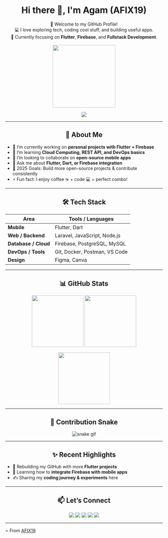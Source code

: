 <h1 align="center">Hi there 👋, I'm Agam (AFIX19)</h1>

<p align="center">
  🚀 Welcome to my GitHub Profile!<br>
  💻 I love exploring tech, coding cool stuff, and building useful apps.<br>
  🌱 Currently focusing on <b>Flutter</b>, <b>Firebase</b>, and <b>Fullstack Development</b>.<br><br>
  <img src="https://media.giphy.com/media/v1.Y2lkPTc5MGI3NjExZnp2Zmc0bzM0ZW5vbnF6cm9lOXR0NzA4b2FhcXY3ZnhmcWlhOGRiMiZlcD12MV9naWZzX3NlYXJjaCZjdD1n/ISOckXUybVfQ4/giphy.gif" width="200"/>
</p>

<p align="center">
  <img src="https://count.getloli.com/get/@AFIX19?theme=rule34" />
</p>

---

<h2 align="center">🧠 About Me</h2>

- 🔭 I’m currently working on **personal projects with Flutter + Firebase**  
- 🌱 I’m learning **Cloud Computing, REST API, and DevOps basics**  
- 👯 I’m looking to collaborate on **open-source mobile apps**  
- 💬 Ask me about **Flutter, Dart, or Firebase integration**  
- 🎯 2025 Goals: Build more open-source projects & contribute consistently  
- ⚡ Fun fact: I enjoy coffee ☕ + code 💻 = perfect combo!

---

<h2 align="center">🛠️ Tech Stack</h2>

| Area | Tools / Languages |
|------|-------------------|
| **Mobile** | Flutter, Dart |
| **Web / Backend** | Laravel, JavaScript, Node.js |
| **Database / Cloud** | Firebase, PostgreSQL, MySQL |
| **DevOps / Tools** | Git, Docker, Postman, VS Code |
| **Design** | Figma, Canva |

---

<h2 align="center">📊 GitHub Stats</h2>

<p align="center">
  <img src="https://github-readme-stats.vercel.app/api?username=AFIX19&show_icons=true&theme=tokyonight" height="165"/>
  <img src="https://github-readme-stats.vercel.app/api/top-langs/?username=AFIX19&layout=compact&theme=tokyonight" height="165"/>
</p>

<p align="center">
  <img src="https://streak-stats.demolab.com?user=AFIX19&theme=tokyonight" height="165"/>
</p>

---

<h2 align="center">🐍 Contribution Snake</h2>

<p align="center">
  <img src="https://raw.githubusercontent.com/AFIX19/AFIX19/output/github-contribution-grid-snake.svg" alt="snake gif" />
</p>

---

<h2 align="center">✨ Recent Highlights</h2>

- 🔧 Rebuilding my GitHub with more **Flutter projects**  
- 🌟 Learning how to **integrate Firebase with mobile apps**  
- ✍️ Sharing my **coding journey & experiments** here  

---

<h2 align="center">📫 Let’s Connect</h2>

<p align="center">
  <a href="https://wa.me/628xxxxxxx"><img src="https://img.shields.io/badge/Whatsapp-25D366?style=for-the-badge&logo=whatsapp&logoColor=white"/></a>
  <a href="https://www.instagram.com/masz_ikhsannn/"><img src="https://img.shields.io/badge/Instagram-E4405F?style=for-the-badge&logo=instagram&logoColor=white"/></a>
  <a href="mailto:afix19@gmail.com"><img src="https://img.shields.io/badge/Gmail-D14836?style=for-the-badge&logo=gmail&logoColor=white"/></a>
  <a href="https://linkedin.com/in/afix19"><img src="https://img.shields.io/badge/LinkedIn-0077B5?style=for-the-badge&logo=linkedin&logoColor=white"/></a>
  <a href="#"><img src="https://img.shields.io/badge/Portfolio-000000?style=for-the-badge&logo=github&logoColor=white"/></a>
</p>

---

⭐️ From [AFIX19](https://github.com/AFIX19)
